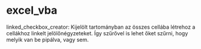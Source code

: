 # excel_vba

linked_checkbox_creator:
Kijelölt tartományban az összes cellába létrehoz a cellákhoz linkelt jelölőnégyzeteket. Így szűrővel is lehet őket szűrni, hogy melyik van be pipálva, vagy sem.
